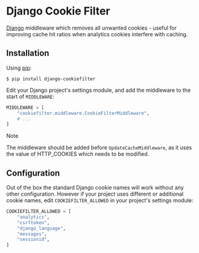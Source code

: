 # Django Cookie Filter

[Django](https://www.djangoproject.com/) middleware which removes all unwanted cookies - useful
for improving cache hit ratios when analytics cookies interfere with caching.

## Installation

Using [pip](https://pip.pypa.io/):

```console
$ pip install django-cookiefilter
```

Edit your Django project's settings module, and add the middleware to the start of ``MIDDLEWARE``:

```python
MIDDLEWARE = [
    "cookiefilter.middleware.CookieFilterMiddleware",
    # ...
]
```

> [!NOTE]
> The middleware should be added before ``UpdateCacheMiddleware``, as it uses the value of
> HTTP_COOKIES which needs to be modified.

## Configuration

Out of the box the standard Django cookie names will work without any other configuration. However
if your project uses different or additional cookie names, edit ``COOKIEFILTER_ALLOWED`` in your
project's settings module:

```python
COOKIEFILTER_ALLOWED = [
    "analytics",
    "csrftoken",
    "django_language",
    "messages",
    "sessionid",
]
```
